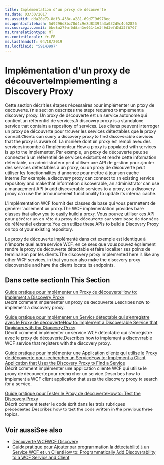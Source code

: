 ```yaml
---
title: Implémentation d'un proxy de découverte
ms.date: 03/30/2017
ms.assetid: dda20e79-8df3-438e-a281-69d779d978ec
ms.openlocfilehash: 5d9296d8ba70d4c9e8d8339fa3a032d9c4c62826
ms.sourcegitcommit: 0be8a279af6d8a43e03141e349d3efd5d35f8767
ms.translationtype: MT
ms.contentlocale: fr-FR
ms.lasthandoff: 04/18/2019
ms.locfileid: "59140997"
---
```

# <a name="implementing-a-discovery-proxy"></a><span data-ttu-id="1a3fa-102">Implémentation d'un proxy de découverte</span><span class="sxs-lookup"><span data-stu-id="1a3fa-102">Implementing a Discovery Proxy</span></span>
<span data-ttu-id="1a3fa-103">Cette section décrit les étapes nécessaires pour implémenter un proxy de découverte.</span><span class="sxs-lookup"><span data-stu-id="1a3fa-103">This section describes the steps required to implement a discovery proxy.</span></span> <span data-ttu-id="1a3fa-104">Un proxy de découverte est un service autonome qui contient un référentiel de services.</span><span class="sxs-lookup"><span data-stu-id="1a3fa-104">A discovery proxy is a standalone service that contains a repository of services.</span></span> <span data-ttu-id="1a3fa-105">Les clients peuvent interroger un proxy de découverte pour trouver les services détectables que le proxy connaît.</span><span class="sxs-lookup"><span data-stu-id="1a3fa-105">Clients can query a discovery proxy to find discoverable services that the proxy is aware of.</span></span> <span data-ttu-id="1a3fa-106">La manière dont un proxy est rempli avec des services incombe à l'implémenteur.</span><span class="sxs-lookup"><span data-stu-id="1a3fa-106">How a proxy is populated with services is up to the implementer.</span></span> <span data-ttu-id="1a3fa-107">Par exemple, un proxy de découverte peut se connecter à un référentiel de services existants et rendre cette information détectable, un administrateur peut utiliser une API de gestion pour ajouter des services détectables à un proxy, ou un proxy de découverte peut utiliser les fonctionnalités d'annonce pour mettre à jour son cache interne.</span><span class="sxs-lookup"><span data-stu-id="1a3fa-107">For example, a discovery proxy can connect to an existing service repository and make that information discoverable, an administrator can use a management API to add discoverable services to a proxy, or a discovery proxy can use the announcement functionality to update its internal cache.</span></span>  
  
 <span data-ttu-id="1a3fa-108">L'implémentation WCF fournit des classes de base qui vous permettent de générer facilement un proxy.</span><span class="sxs-lookup"><span data-stu-id="1a3fa-108">The WCF implementation provides base classes that allow you to easily build a proxy.</span></span> <span data-ttu-id="1a3fa-109">Vous pouvez utiliser ces API pour générer un en-tête du proxy de découverte sur votre base de données de référentiel existante.</span><span class="sxs-lookup"><span data-stu-id="1a3fa-109">You can utilize these APIs to build a Discovery Proxy on top of your existing repository.</span></span>  
  
 <span data-ttu-id="1a3fa-110">Le proxy de découverte implémenté dans cet exemple est identique à n'importe quel autre service WCF, en ce sens que vous pouvez également rendre le proxy de découverte détectable et faire localiser ses points de terminaison par les clients.</span><span class="sxs-lookup"><span data-stu-id="1a3fa-110">The discovery proxy implemented here is like any other WCF services, in that you can also make the discovery proxy discoverable and have the clients locate its endpoints.</span></span>  
  
## <a name="in-this-section"></a><span data-ttu-id="1a3fa-111">Dans cette section</span><span class="sxs-lookup"><span data-stu-id="1a3fa-111">In This Section</span></span>  
 [<span data-ttu-id="1a3fa-112">Guide pratique pour Implémenter un Proxy de découverte</span><span class="sxs-lookup"><span data-stu-id="1a3fa-112">How to: Implement a Discovery Proxy</span></span>](../../../../docs/framework/wcf/feature-details/how-to-implement-a-discovery-proxy.md)  
 <span data-ttu-id="1a3fa-113">Décrit comment implémenter un proxy de découverte.</span><span class="sxs-lookup"><span data-stu-id="1a3fa-113">Describes how to implement a discovery proxy.</span></span>  
  
 [<span data-ttu-id="1a3fa-114">Guide pratique pour Implémenter un Service détectable qui s’enregistre avec le Proxy de découverte</span><span class="sxs-lookup"><span data-stu-id="1a3fa-114">How to: Implement a Discoverable Service that Registers with the Discovery Proxy</span></span>](../../../../docs/framework/wcf/feature-details/discoverable-service-that-registers-with-the-discovery-proxy.md)  
 <span data-ttu-id="1a3fa-115">Décrit comment implémenter un service WCF détectable qui s’enregistre avec le proxy de découverte.</span><span class="sxs-lookup"><span data-stu-id="1a3fa-115">Describes how to implement a discoverable WCF service that registers with the discovery proxy.</span></span>  
  
 [<span data-ttu-id="1a3fa-116">Guide pratique pour Implémenter une Application cliente qui utilise le Proxy de découverte pour rechercher un Service</span><span class="sxs-lookup"><span data-stu-id="1a3fa-116">How to: Implement a Client Application that Uses the Discovery Proxy to Find a Service</span></span>](../../../../docs/framework/wcf/feature-details/client-app-discovery-proxy-to-find-a-service.md)  
 <span data-ttu-id="1a3fa-117">Décrit comment implémenter une application cliente WCF qui utilise le proxy de découverte pour rechercher un service.</span><span class="sxs-lookup"><span data-stu-id="1a3fa-117">Describes how to implement a WCF client application that uses the discovery proxy to search for a service.</span></span>  
  
 [<span data-ttu-id="1a3fa-118">Guide pratique pour Tester le Proxy de découverte</span><span class="sxs-lookup"><span data-stu-id="1a3fa-118">How to: Test the Discovery Proxy</span></span>](../../../../docs/framework/wcf/feature-details/how-to-test-the-discovery-proxy.md)  
 <span data-ttu-id="1a3fa-119">Décrit comment tester le code écrit dans les trois rubriques précédentes.</span><span class="sxs-lookup"><span data-stu-id="1a3fa-119">Describes how to test the code written in the previous three topics.</span></span>  
  
## <a name="see-also"></a><span data-ttu-id="1a3fa-120">Voir aussi</span><span class="sxs-lookup"><span data-stu-id="1a3fa-120">See also</span></span>

- [<span data-ttu-id="1a3fa-121">Découverte WCF</span><span class="sxs-lookup"><span data-stu-id="1a3fa-121">WCF Discovery</span></span>](../../../../docs/framework/wcf/feature-details/wcf-discovery.md)
- [<span data-ttu-id="1a3fa-122">Guide pratique pour Ajouter par programmation la détectabilité à un Service WCF et un Client</span><span class="sxs-lookup"><span data-stu-id="1a3fa-122">How to: Programmatically Add Discoverability to a WCF Service and Client</span></span>](../../../../docs/framework/wcf/feature-details/how-to-programmatically-add-discoverability-to-a-wcf-service-and-client.md)
